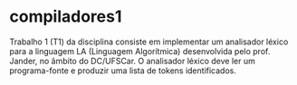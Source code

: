 # compiladores1

Trabalho 1 (T1) da disciplina consiste em implementar um analisador léxico para a linguagem LA
(Linguagem Algorítmica) desenvolvida pelo prof. Jander, no âmbito do DC/UFSCar. O analisador
léxico deve ler um programa-fonte e produzir uma lista de tokens identificados.

